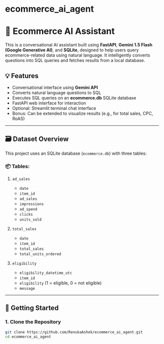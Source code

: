 # ecommerce_ai_agent
# 🧠 Ecommerce AI Assistant

This is a conversational AI assistant built using **FastAPI**, **Gemini 1.5 Flash (Google Generative AI)**, and **SQLite**, designed to help users query ecommerce-related data using natural language. It intelligently converts questions into SQL queries and fetches results from a local database.

## 💡 Features

- Conversational interface using **Gemini API**
- Converts natural language questions to SQL
- Executes SQL queries on an **ecommerce.db** SQLite database
- FastAPI web interface for interaction
- Optional: Streamlit terminal chat interface
- Bonus: Can be extended to visualize results (e.g., for total sales, CPC, RoAS)

---

## 🗃️ Dataset Overview

This project uses an SQLite database (`ecommerce.db`) with three tables:

### 📦 Tables:

1. `ad_sales`
   - `date`
   - `item_id`
   - `ad_sales`
   - `impressions`
   - `ad_spend`
   - `clicks`
   - `units_sold`

2. `total_sales`
   - `date`
   - `item_id`
   - `total_sales`
   - `total_units_ordered`

3. `eligibility`
   - `eligibility_datetime_utc`
   - `item_id`
   - `eligibility` (1 = eligible, 0 = not eligible)
   - `message`

---

## 🚀 Getting Started

### 1. Clone the Repository

```bash
git clone https://github.com/RenukaAshok/ecommerce_ai_agent.git
cd ecommerce_ai_agent
